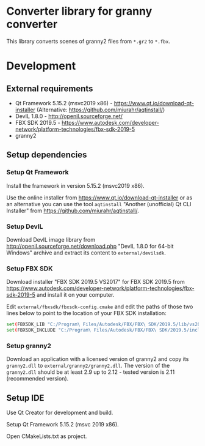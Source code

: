 # Converter library for granny converter
This library converts scenes of granny2 files from `*.gr2` to `*.fbx`.

# Development

## External requirements
- Qt Framework 5.15.2 (msvc2019 x86) - https://www.qt.io/download-qt-installer (Alternative: https://github.com/miurahr/aqtinstall/)
- DevIL 1.8.0 - http://openil.sourceforge.net/
- FBX SDK 2019.5 - https://www.autodesk.com/developer-network/platform-technologies/fbx-sdk-2019-5
- granny2

## Setup dependencies

### Setup Qt Framework 
Install the framework in version 5.15.2 (msvc2019 x86).

Use the online installer from https://www.qt.io/download-qt-installer or as an alternative you can use the tool `aqtinstall` "Another (unofficial) Qt CLI Installer" from https://github.com/miurahr/aqtinstall/.

### Setup DevIL
Download DevIL image library from http://openil.sourceforge.net/download.php "DevIL 1.8.0 for 64-bit Windows" archive and extract its content to `external/devilsdk`.

### Setup FBX SDK
Download installer "FBX SDK 2019.5 VS2017" for FBX SDK 2019.5 from https://www.autodesk.com/developer-network/platform-technologies/fbx-sdk-2019-5 and install it on your computer.

Edit `external/fbxsdk/fbxsdk-config.cmake` and edit the paths of those two lines below to point to the location of your FBX SDK installation:
```bash
set(FBXSDK_LIB "C:/Program\ Files/Autodesk/FBX/FBX\ SDK/2019.5/lib/vs2015/x86")
set(FBXSDK_INCLUDE "C:/Program\ Files/Autodesk/FBX/FBX\ SDK/2019.5/include")
```

### Setup granny2
Download an application with a licensed version of granny2 and copy its `granny2.dll` to `external/granny2/granny2.dll`. The version of the `granny2.dll` should be at least 2.9 up to 2.12 - tested version is 2.11 (recommended version).

## Setup IDE
Use Qt Creator for development and build.

Setup Qt Framework 5.15.2 (msvc 2019 x86).

Open CMakeLists.txt as project.
